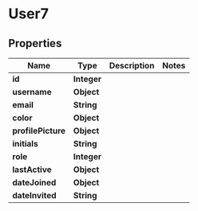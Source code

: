 

# User7


## Properties

| Name | Type | Description | Notes |
|------------ | ------------- | ------------- | -------------|
|**id** | **Integer** |  |  |
|**username** | **Object** |  |  |
|**email** | **String** |  |  |
|**color** | **Object** |  |  |
|**profilePicture** | **Object** |  |  |
|**initials** | **String** |  |  |
|**role** | **Integer** |  |  |
|**lastActive** | **Object** |  |  |
|**dateJoined** | **Object** |  |  |
|**dateInvited** | **String** |  |  |



